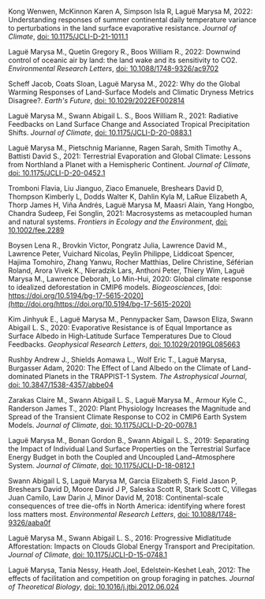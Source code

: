 Kong Wenwen, McKinnon Karen A, Simpson Isla R, Laguë Marysa M, 2022: Understanding responses of summer continental daily temperature variance to perturbations in the land surface evaporative resistance. _Journal of Climate_, [doi: 10.1175/JCLI-D-21-1011.1](http://doi.org/10.1175/JCLI-D-21-1011.1)

Laguë Marysa M., Quetin Gregory R., Boos William R., 2022: Downwind control of oceanic air by land: the land wake and its sensitivity to CO2. _Environmental Research Letters_, [doi: 10.1088/1748-9326/ac9702](http://doi.org/10.1088/1748-9326/ac9702)

Scheff Jacob, Coats Sloan, Laguë Marysa M., 2022: Why do the Global Warming Responses of Land-Surface Models and Climatic Dryness Metrics Disagree?. _Earth's Future_, [doi: 10.1029/2022EF002814](http://doi.org/10.1029/2022EF002814)

Laguë Marysa M., Swann Abigail L. S., Boos William R., 2021: Radiative Feedbacks on Land Surface Change and Associated Tropical Precipitation Shifts. _Journal of Climate_, [doi: 10.1175/JCLI-D-20-0883.1](http://doi.org/10.1175/JCLI-D-20-0883.1)

Laguë Marysa M., Pietschnig Marianne, Ragen Sarah, Smith Timothy A., Battisti David S., 2021: Terrestrial Evaporation and Global Climate: Lessons from Northland a Planet with a Hemispheric Continent. _Journal of Climate_, [doi: 10.1175/JCLI-D-20-0452.1](http://doi.org/10.1175/JCLI-D-20-0452.1)

Tromboni Flavia, Liu Jianguo, Ziaco Emanuele, Breshears David D, Thompson Kimberly L, Dodds Walter K, Dahlin Kyla M, LaRue Elizabeth A, Thorp James H, Viña Andrés, Laguë Marysa M, Maasri Alain, Yang Hongbo, Chandra Sudeep, Fei Songlin, 2021: Macrosystems as metacoupled human and natural systems. _Frontiers in Ecology and the Environment_, [doi: 10.1002/fee.2289](http://doi.org/10.1002/fee.2289)

Boysen Lena R., Brovkin Victor, Pongratz Julia, Lawrence David M., Lawrence Peter, Vuichard Nicolas, Peylin Philippe, Liddicoat Spencer, Hajima Tomohiro, Zhang Yanwu, Rocher Matthias, Delire Christine, Séférian Roland, Arora Vivek K., Nieradzik Lars, Anthoni Peter, Thiery Wim, Laguë Marysa M., Lawrence Deborah, Lo Min-Hui, 2020: Global climate response to idealized deforestation in CMIP6 models. _Biogeosciences_, [doi: https://doi.org/10.5194/bg-17-5615-2020](http://doi.org/https://doi.org/10.5194/bg-17-5615-2020)

Kim Jinhyuk E., Laguë Marysa M., Pennypacker Sam, Dawson Eliza, Swann Abigail L. S., 2020: Evaporative Resistance is of Equal Importance as Surface Albedo in High‐Latitude Surface Temperatures Due to Cloud Feedbacks. _Geophysical Research Letters_, [doi: 10.1029/2019GL085663](http://doi.org/10.1029/2019GL085663)

Rushby Andrew J., Shields Aomawa L., Wolf Eric T., Laguë Marysa, Burgasser Adam, 2020: The Effect of Land Albedo on the Climate of Land-dominated Planets in the TRAPPIST-1 System. _The Astrophysical Journal_, [doi: 10.3847/1538-4357/abbe04](http://doi.org/10.3847/1538-4357/abbe04)

Zarakas Claire M., Swann Abigail L. S., Laguë Marysa M., Armour Kyle C., Randerson James T., 2020: Plant Physiology Increases the Magnitude and Spread of the Transient Climate Response to CO2 in CMIP6 Earth System Models. _Journal of Climate_, [doi: 10.1175/JCLI-D-20-0078.1](http://doi.org/10.1175/JCLI-D-20-0078.1)

Laguë Marysa M., Bonan Gordon B., Swann Abigail L. S., 2019: Separating the Impact of Individual Land Surface Properties on the Terrestrial Surface Energy Budget in both the Coupled and Uncoupled Land–Atmosphere System. _Journal of Climate_, [doi: 10.1175/JCLI-D-18-0812.1](http://doi.org/10.1175/JCLI-D-18-0812.1)

Swann Abigail L S, Laguë Marysa M, Garcia Elizabeth S, Field Jason P, Breshears David D, Moore David J P, Saleska Scott R, Stark Scott C, Villegas Juan Camilo, Law Darin J, Minor David M, 2018: Continental-scale consequences of tree die-offs in North America: identifying where forest loss matters most. _Environmental Research Letters_, [doi: 10.1088/1748-9326/aaba0f](http://doi.org/10.1088/1748-9326/aaba0f)

Laguë Marysa M., Swann Abigail L. S., 2016: Progressive Midlatitude Afforestation: Impacts on Clouds Global Energy Transport and Precipitation. _Journal of Climate_, [doi: 10.1175/JCLI-D-15-0748.1](http://doi.org/10.1175/JCLI-D-15-0748.1)

Laguë Marysa, Tania Nessy, Heath Joel, Edelstein-Keshet Leah, 2012: The effects of facilitation and competition on group foraging in patches. _Journal of Theoretical Biology_, [doi: 10.1016/j.jtbi.2012.06.024](http://doi.org/10.1016/j.jtbi.2012.06.024)

